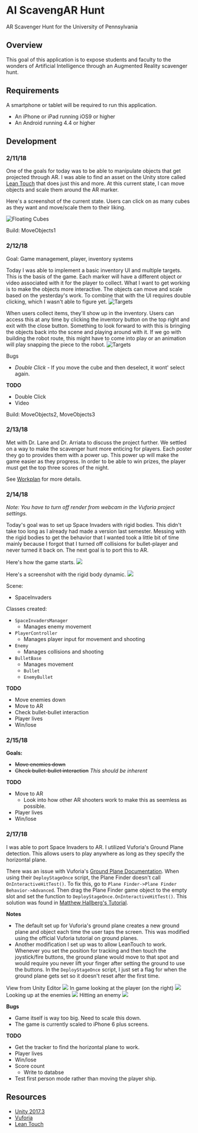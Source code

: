 # AI ScavengAR Hunt
AR Scavenger Hunt for the University of Pennsylvania

## Overview
This goal of this application is to expose students and faculty to the wonders of Artificial Intelligence through an Augmented Reality scavenger hunt. 

## Requirements
A smartphone or tablet will be required to run this application.
- An iPhone or iPad running iOS9 or higher
- An Android running 4.4 or higher

## Development
### 2/11/18
One of the goals for today was to be able to manipulate objects that get projected through AR. I was able to find an asset on the Unity store called [Lean Touch](https://assetstore.unity.com/packages/tools/input-management/lean-touch-30111) that does just this and more. At this current state, I can move objects and scale them around the AR marker.

Here's a screenshot of the current state. Users can click on as many cubes as they want and move/scale them to their liking.

![Floating Cubes](Images/floatingCubes.png)

Build: MoveObjects1

### 2/12/18
Goal: Game management, player, inventory systems

Today I was able to implement a basic inventory UI and multiple targets. This is the basis of the game. Each marker will have a different object or video associated with it for the player to collect. What I want to get working is to make the objects more interactive. The objects can move and scale based on the yesterday's work. To combine that with the UI requires double clicking, which I wasn't able to figure yet.
![Targets](Images/targets.png)

When users collect items, they'll show up in the inventory. Users can access this at any time by clicking the inventory button on the top right and exit with the close button. Something to look forward to with this is bringing the objects back into the scene and playing around with it. If we go with building the robot route, this might have to come into play or an animation will play snapping the piece to the robot. 
![Targets](Images/inventory.png)

Bugs
- *Double Click* - If you move the cube and then deselect, it wont' select again.

**TODO**
- Double Click
- Video

Build: MoveObjects2, MoveObjects3

### 2/13/18
Met with Dr. Lane and Dr. Arriata to discuss the project further. We settled on a way to make the scavenger hunt more enticing for players. Each poster they go to provides them with a power up. This power up will make the game easier as they progress. In order to be able to win prizes, the player must get the top three scores of the night. 

See [Workplan](workplan.md) for more details.

### 2/14/18
*Note: You have to turn off render from webcam in the Vuforia project settings.*

Today's goal was to set up Space Invaders with rigid bodies. This didn't take too long as I already had made a version last semester. Messing with the rigid bodies to get the behavior that I wanted took a little bit of time mainly because I forgot that I turned off collisions for bullet-player and never turned it back on. The next goal is to port this to AR.

Here's how the game starts.
![](images/spaceInvaders1.png)

Here's a screenshot with the rigid body dynamic.
![](images/spaceInvaders2.png)

Scene:
- SpaceInvaders

Classes created:
- `SpaceInvadersManager`
    - Manages enemy movement
- `PlayerController`
    - Manages player input for movement and shooting
- `Enemy`
    - Manages collisions and shooting
- `BulletBase` 
    - Manages movement
    - `Bullet`
    - `EnemyBullet`


**TODO**
- Move enemies down 
- Move to AR
- Check bullet-bullet interaction
- Player lives
- Win/lose

### 2/15/18
**Goals:**
- ~~Move enemies down~~
- ~~Check bullet-bullet interaction~~ *This should be inherent*

**TODO**
- Move to AR
    - Look into how other AR shooters work to make this as seemless as possible.
- Player lives
- Win/lose

### 2/17/18
I was able to port Space Invaders to AR. I utilized Vuforia's Ground Plane detection. This allows users to play anywhere as long as they specify the horizontal plane. 

There was an issue with Vuforia's
[Ground Plane Documentation](https://library.vuforia.com/articles/Solution/ground-plane-guide.html). When using their `DeployStageOnce` script, the Plane Finder doesn't call `OnInteractiveHitTest()`. To fix this, go to `Plane Finder->Plane Finder Behavior->Advanced`. Then drag the Plane Finder game object to the empty slot and set the function to `DeployStageOnce.OnInteractiveHitTest()`. This solution was found in [Matthew Hallberg's Tutorial](https://www.youtube.com/watch?v=0O6VxnNRFyg).

**Notes**
- The default set up for Vuforia's ground plane creates a new ground plane and object each time the user taps the screen. This was modified using the official Vuforia tutorial on ground planes. 
- Another modification I set up was to allow LeanTouch to work. Whenever you set the position for tracking and then touch the joystick/fire buttons, the ground plane would move to that spot and would require you never lift your finger after setting the ground to use the buttons. In the `DeployStageOnce` script, I just set a flag for when the ground plane gets set so it doesn't reset after the first time.

View from Unity Editor
![](images/spaceInvadARs1.png)
In game looking at the player (on the right)
![](images/spaceInvadARs2.png)
Looking up at the enemies
![](images/spaceInvadARs3.png)
Hitting an enemy
![](images/spaceInvadARs5.png)

**Bugs**
- Game itself is way too big. Need to scale this down.
- The game is currently scaled to iPhone 6 plus screens.

**TODO**
- Get the tracker to find the horizontal plane to work.
- Player lives
- Win/lose
- Score count
    - Write to databse
- Test first person mode rather than moving the player ship. 

## Resources
- [Unity 2017.3](https://unity3d.com/)
- [Vuforia](https://www.vuforia.com/)
- [Lean Touch](https://assetstore.unity.com/packages/tools/input-management/lean-touch-30111)